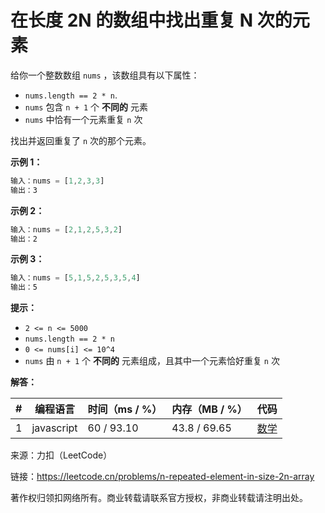 # 在长度 2N 的数组中找出重复 N 次的元素

给你一个整数数组 `nums` ，该数组具有以下属性：

- `nums.length == 2 * n`.
- `nums` 包含 `n + 1` 个 **不同的** 元素
- `nums` 中恰有一个元素重复 `n` 次

找出并返回重复了 `n` 次的那个元素。

**示例 1：**

``` javascript
输入：nums = [1,2,3,3]
输出：3
```

**示例 2：**

``` javascript
输入：nums = [2,1,2,5,3,2]
输出：2
```

**示例 3：**

``` javascript
输入：nums = [5,1,5,2,5,3,5,4]
输出：5
```

**提示：**

- `2 <= n <= 5000`
- `nums.length == 2 * n`
- `0 <= nums[i] <= 10^4`
- `nums` 由 `n + 1` 个 **不同的** 元素组成，且其中一个元素恰好重复 `n` 次

**解答：**

**#**|**编程语言**|**时间（ms / %）**|**内存（MB / %）**|**代码**
--|--|--|--|--
1|javascript|60 / 93.10|43.8 / 69.65|[数学](./javascript/ac_v1.js)

来源：力扣（LeetCode）

链接：https://leetcode.cn/problems/n-repeated-element-in-size-2n-array

著作权归领扣网络所有。商业转载请联系官方授权，非商业转载请注明出处。
